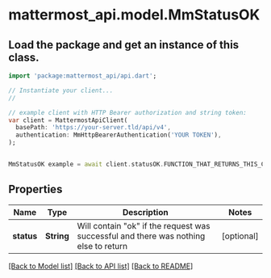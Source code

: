 # mattermost_api.model.MmStatusOK

## Load the package and get an instance of this class.
```dart
import 'package:mattermost_api/api.dart';

// Instantiate your client...
//

// example client with HTTP Bearer authorization and string token:
var client = MattermostApiClient(
  basePath: 'https://your-server.tld/api/v4',
  authentication: MmHttpBearerAuthentication('YOUR TOKEN'),
);


MmStatusOK example = await client.statusOK.FUNCTION_THAT_RETURNS_THIS_CLASS();

```

## Properties
Name | Type | Description | Notes
------------ | ------------- | ------------- | -------------
**status** | **String** | Will contain \"ok\" if the request was successful and there was nothing else to return | [optional] 

[[Back to Model list]](../GENERATED_README.md#documentation-for-models) [[Back to API list]](../GENERATED_README.md#documentation-for-api-endpoints) [[Back to README]](../GENERATED_README.md)



